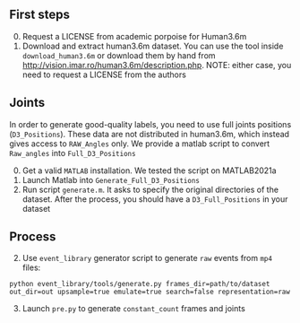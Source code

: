 
## First steps

0. Request a LICENSE from academic porpoise for Human3.6m 
1. Download and extract human3.6m dataset. You can use the tool inside `download_human3.6m` or download them by hand from http://vision.imar.ro/human3.6m/description.php. NOTE: either case, you need to request a LICENSE from the authors

## Joints 
In order to generate good-quality labels, you need to use full joints positions (`D3_Positions`). These data are not distributed in human3.6m, which instead gives access to `RAW_Angles` only. We provide a matlab script to convert `Raw_angles` into `Full_D3_Positions` 

0. Get a valid `MATLAB` installation. We tested the script on MATLAB2021a
1. Launch Matlab into `Generate_Full_D3_Positions`
2. Run script `generate.m`. It asks to specify the original directories of the dataset. After the process, you should have a `D3_Full_Positions` in  your dataset

## Process

2. Use `event_library` generator script to generate `raw` events from `mp4` files:
```
python event_library/tools/generate.py frames_dir=path/to/dataset out_dir=out upsample=true emulate=true search=false representation=raw
```
3. Launch `pre.py` to generate `constant_count` frames and joints
